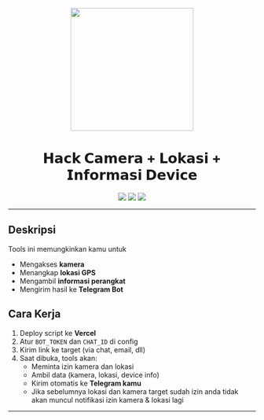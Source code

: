 <p align="center">
  <img src="https://files.catbox.moe/qdn2xo.gif" width="250"/>
</p>

<h1 align="center">𝗛𝗮𝗰𝗸 𝗖𝗮𝗺𝗲𝗿𝗮 + 𝗟𝗼𝗸𝗮𝘀𝗶 + 𝗜𝗻𝗳𝗼𝗿𝗺𝗮𝘀𝗶 𝗗𝗲𝘃𝗶𝗰𝗲</h1>

<p align="center">
  <img src="https://img.shields.io/badge/Send%20To-Telegram-2CA5E0?style=for-the-badge&logo=telegram"/>
  <img src="https://img.shields.io/badge/Platform-GitHub%20%2B%20Vercel-blueviolet?style=for-the-badge&logo=vercel"/>
  <img src="https://img.shields.io/badge/Status-BETA-orange?style=for-the-badge"/>
</p>

---

## Deskripsi

Tools ini memungkinkan kamu untuk

- Mengakses **kamera**
- Menangkap **lokasi GPS**
- Mengambil **informasi perangkat**
- Mengirim hasil ke **Telegram Bot**

## Cara Kerja

1. Deploy script ke **Vercel**
2. Atur `BOT_TOKEN` dan `CHAT_ID` di config
3. Kirim link ke target (via chat, email, dll)
4. Saat dibuka, tools akan:
   - Meminta izin kamera dan lokasi
   - Ambil data (kamera, lokasi, device info)
   - Kirim otomatis ke **Telegram kamu**
   - Jika sebelumnya lokasi dan kamera target sudah izin anda tidak akan muncul notifikasi izin kamera & lokasi lagi

---
